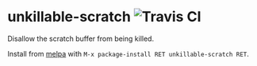 # unkillable-scratch ![Travis CI](https://travis-ci.org/EricCrosson/unkillable-scratch.svg?branch=master)

Disallow the scratch buffer from being killed.

Install from [melpa](https://github.com/milkypostman/melpa) with `M-x
package-install RET unkillable-scratch RET`.
